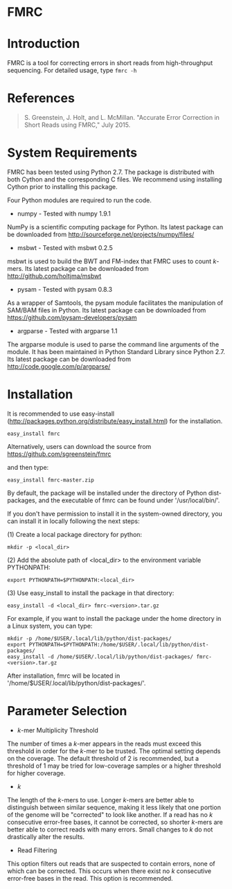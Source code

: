 # FMRC

Introduction
============

FMRC is a tool for correcting errors in short reads from high-throughput sequencing.
For detailed usage, type `fmrc -h`

References
==========

> S. Greenstein, J. Holt, and L. McMillan. "Accurate Error Correction in Short Reads using FMRC," July 2015.

System Requirements
===================

FMRC has been tested using Python 2.7. The package is distributed with both Cython and the
corresponding C files.  We recommend using installing Cython prior to installing this package.

Four Python modules are required to run the code.

* numpy - Tested with numpy 1.9.1

NumPy is a scientific computing package for Python. Its latest package can be downloaded from
http://sourceforge.net/projects/numpy/files/


* msbwt - Tested with msbwt 0.2.5

msbwt is used to build the BWT and FM-index that FMRC uses to count _k_-mers. Its latest package can be downloaded from
http://github.com/holtjma/msbwt


* pysam - Tested with pysam 0.8.3

As a wrapper of Samtools, the pysam module facilitates the manipulation of SAM/BAM files in Python. Its latest
package can be downloaded from https://github.com/pysam-developers/pysam


* argparse - Tested with argparse 1.1

The argparse module is used to parse the command line arguments of the module. It has been maintained in Python
Standard Library since Python 2.7.  Its latest package can be downloaded from http://code.google.com/p/argparse/

Installation
============

It is recommended to use easy-install (http://packages.python.org/distribute/easy_install.html) for the
installation.

	easy_install fmrc

Alternatively, users can download the source from https://github.com/sgreenstein/fmrc

and then type:

	easy_install fmrc-master.zip

By default, the package will be installed under the directory of Python dist-packages, and the executable of
fmrc can be found under '/usr/local/bin/'.

If you don't have permission to install it in the system-owned directory, you can install it in locally following
the next steps:

(1) Create a local package directory for python:

	mkdir -p <local_dir>

(2) Add the absolute path of <local_dir> to the environment variable PYTHONPATH:

	export PYTHONPATH=$PYTHONPATH:<local_dir>

(3) Use easy_install to install the package in that directory:

	easy_install -d <local_dir> fmrc-<version>.tar.gz

For example, if you want to install the package under the home directory in
a Linux system, you can type:

	mkdir -p /home/$USER/.local/lib/python/dist-packages/
	export PYTHONPATH=$PYTHONPATH:/home/$USER/.local/lib/python/dist-packages/
	easy_install -d /home/$USER/.local/lib/python/dist-packages/ fmrc-<version>.tar.gz

After installation, fmrc will be located in '/home/$USER/.local/lib/python/dist-packages/'.

Parameter Selection
===================

* _k_-mer Multiplicity Threshold

The number of times a _k_-mer appears in the reads must exceed this threshold in order for the _k_-mer to be trusted.
The optimal setting depends on the coverage. The default threshold of 2 is recommended, but a threshold of 1 may be
tried for low-coverage samples or a higher threshold for higher coverage.

* _k_

The length of the _k_-mers to use. Longer _k_-mers are better able to distinguish between similar sequence, making
it less likely that one portion of the genome will be "corrected" to look like another. If a read has no _k_ consecutive
error-free bases, it cannot be corrected, so shorter _k_-mers are better able to correct reads with many errors. Small
changes to _k_ do not drastically alter the results.

* Read Filtering

This option filters out reads that are suspected to contain errors, none of which can be corrected. This occurs when
there exist no _k_ consecutive error-free bases in the read. This option is recommended.